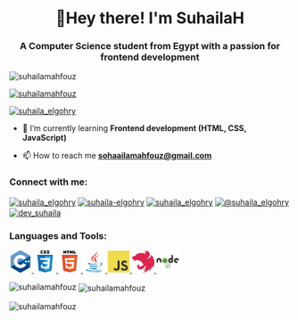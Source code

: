 <h1 align="center">🔪Hey there! I'm SuhailaH</h1>
<h3 align="center">A Computer Science student from Egypt with a passion for frontend development</h3>

<p align="left"> <img src="https://komarev.com/ghpvc/?username=suhailamahfouz&label=Profile%20views&color=0e75b6&style=flat" alt="suhailamahfouz" /> </p>

<p align="left"> <a href="https://github.com/ryo-ma/github-profile-trophy"><img src="https://github-profile-trophy.vercel.app/?username=suhailamahfouz" alt="suhailamahfouz" /></a> </p>

<p align="left"> <a href="https://twitter.com/suhaila_elgohry" target="blank"><img src="https://img.shields.io/twitter/follow/suhaila_elgohry?logo=twitter&style=for-the-badge" alt="suhaila_elgohry" /></a> </p>

- 🌱 I’m currently learning **Frontend development (HTML, CSS, JavaScript)**

- 📫 How to reach me **sohaailamahfouz@gmail.com**

<h3 align="left">Connect with me:</h3>
<p align="left">
<a href="https://twitter.com/suhaila_elgohry" target="blank"><img align="center" src="https://raw.githubusercontent.com/rahuldkjain/github-profile-readme-generator/master/src/images/icons/Social/twitter.svg" alt="suhaila_elgohry" height="30" width="40" /></a>
<a href="https://linkedin.com/in/suhaila-elgohry" target="blank"><img align="center" src="https://raw.githubusercontent.com/rahuldkjain/github-profile-readme-generator/master/src/images/icons/Social/linked-in-alt.svg" alt="suhaila-elgohry" height="30" width="40" /></a>
<a href="https://instagram.com/suhaila_elgohry" target="blank"><img align="center" src="https://raw.githubusercontent.com/rahuldkjain/github-profile-readme-generator/master/src/images/icons/Social/instagram.svg" alt="suhaila_elgohry" height="30" width="40" /></a>
<a href="https://www.youtube.com/c/@suhaila_elgohry" target="blank"><img align="center" src="https://raw.githubusercontent.com/rahuldkjain/github-profile-readme-generator/master/src/images/icons/Social/youtube.svg" alt="@suhaila_elgohry" height="30" width="40" /></a>
<a href="https://codeforces.com/profile/dev_suhaila" target="blank"><img align="center" src="https://raw.githubusercontent.com/rahuldkjain/github-profile-readme-generator/master/src/images/icons/Social/codeforces.svg" alt="dev_suhaila" height="30" width="40" /></a>
</p>

<h3 align="left">Languages and Tools:</h3>
<p align="left"> <a href="https://www.w3schools.com/cpp/" target="_blank" rel="noreferrer"> <img src="https://raw.githubusercontent.com/devicons/devicon/master/icons/cplusplus/cplusplus-original.svg" alt="cplusplus" width="40" height="40"/> </a> <a href="https://www.w3schools.com/css/" target="_blank" rel="noreferrer"> <img src="https://raw.githubusercontent.com/devicons/devicon/master/icons/css3/css3-original-wordmark.svg" alt="css3" width="40" height="40"/> </a> <a href="https://www.w3.org/html/" target="_blank" rel="noreferrer"> <img src="https://raw.githubusercontent.com/devicons/devicon/master/icons/html5/html5-original-wordmark.svg" alt="html5" width="40" height="40"/> </a> <a href="https://www.java.com" target="_blank" rel="noreferrer"> <img src="https://raw.githubusercontent.com/devicons/devicon/master/icons/java/java-original.svg" alt="java" width="40" height="40"/> </a> <a href="https://developer.mozilla.org/en-US/docs/Web/JavaScript" target="_blank" rel="noreferrer"> <img src="https://raw.githubusercontent.com/devicons/devicon/master/icons/javascript/javascript-original.svg" alt="javascript" width="40" height="40"/> </a> <a href="https://nestjs.com/" target="_blank" rel="noreferrer"> <img src="https://raw.githubusercontent.com/devicons/devicon/master/icons/nestjs/nestjs-plain.svg" alt="nestjs" width="40" height="40"/> </a> <a href="https://nodejs.org" target="_blank" rel="noreferrer"> <img src="https://raw.githubusercontent.com/devicons/devicon/master/icons/nodejs/nodejs-original-wordmark.svg" alt="nodejs" width="40" height="40"/> </a> </p>

<p><img align="left" src="https://github-readme-stats.vercel.app/api/top-langs?username=suhailamahfouz&show_icons=true&locale=en&layout=compact" alt="suhailamahfouz" /></p>

<p>&nbsp;<img align="center" src="https://github-readme-stats.vercel.app/api?username=suhailamahfouz&show_icons=true&locale=en" alt="suhailamahfouz" /></p>

<p><img align="center" src="https://github-readme-streak-stats.herokuapp.com/?user=suhailamahfouz&" alt="suhailamahfouz" /></p>
